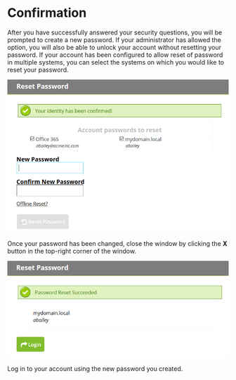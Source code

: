 [title]: # (Confirmation)
[tags]: # (reset, password)
[priority]: # (3)

# Confirmation

After you have successfully answered your security questions, you will be prompted to create a new password. If your administrator has allowed the option, you will also be able to unlock your account without resetting your password. If your account has been configured to allow reset of password in multiple systems, you can select the systems on which you would like to reset your password.

![](images/eu-17.png)

Once your password has been changed, close the window by clicking the **X** button in the top-right corner of the window.

![](images/eu-18.png)

Log in to your account using the new password you created.
